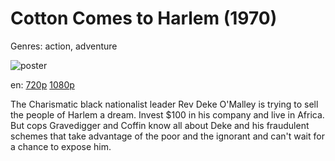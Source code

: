 # Cotton Comes to Harlem (1970)

Genres: action, adventure

![poster](http://image.tmdb.org/t/p/w500/h7jQv8qqzF60npq5ugE8p3im0D5.jpg)

en:
  [720p](magnet:?xt=urn:btih:940FDD271C5A4550D0F753991D57AC496120CF23&tr=udp://glotorrents.pw:6969/announce&tr=udp://tracker.opentrackr.org:1337/announce&tr=udp://torrent.gresille.org:80/announce&tr=udp://tracker.openbittorrent.com:80&tr=udp://tracker.coppersurfer.tk:6969&tr=udp://tracker.leechers-paradise.org:6969&tr=udp://p4p.arenabg.ch:1337&tr=udp://tracker.internetwarriors.net:1337)
  [1080p](magnet:?xt=urn:btih:61D40BCAD68C2BADB631DDC5E31F2EF7032DCCBA&tr=udp://glotorrents.pw:6969/announce&tr=udp://tracker.opentrackr.org:1337/announce&tr=udp://torrent.gresille.org:80/announce&tr=udp://tracker.openbittorrent.com:80&tr=udp://tracker.coppersurfer.tk:6969&tr=udp://tracker.leechers-paradise.org:6969&tr=udp://p4p.arenabg.ch:1337&tr=udp://tracker.internetwarriors.net:1337)
  


The Charismatic black nationalist leader Rev Deke O'Malley is trying to sell the people of Harlem a dream. Invest $100 in his company and live in Africa. But cops Gravedigger and Coffin know all about Deke and his fraudulent schemes that take advantage of the poor and the ignorant and can't wait for a chance to expose him.